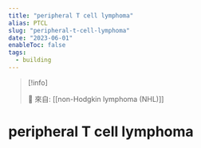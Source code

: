 ```yaml
---
title: "peripheral T cell lymphoma"
alias: PTCL
slug: "peripheral-t-cell-lymphoma"
date: "2023-06-01"
enableToc: false
tags:
  - building
---
```


> [!info]
>
> 🌱 來自: [[non-Hodgkin lymphoma (NHL)]]

# peripheral T cell lymphoma
